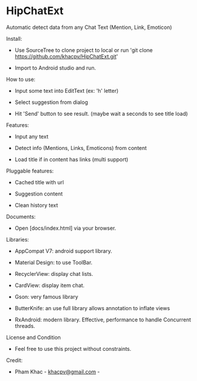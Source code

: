 # HipChatExt

Automatic detect data from any Chat Text (Mention, Link, Emoticon)

Install:

- Use SourceTree to clone project to local or run 'git clone https://github.com/khacpv/HipChatExt.git'

- Import to Android studio and run.


How to use:

- Input some text into EditText (ex: 'h' letter)

- Select suggestion from dialog

- Hit 'Send' button to see result. (maybe wait a seconds to see title load)


Features:

- Input any text

- Detect info (Mentions, Links, Emoticons) from content

- Load title if in content has links (multi support)

Pluggable features:

- Cached title with url

- Suggestion content

- Clean history text

Documents:

- Open [docs/index.html] via your browser.

Libraries:

- AppCompat V7: android support library.

- Material Design: to use ToolBar.

- RecyclerView: display chat lists.

- CardView: display item chat.

- Gson: very famous library

- ButterKnife: an use full library allows annotation to inflate views

- RxAndroid: modern library. Effective, performance to handle Concurrent threads.

License and Condition

- Feel free to use this project without constraints.

Credit:

- Pham Khac - [khacpv@gmail.com](khacpv@gmail.com) -